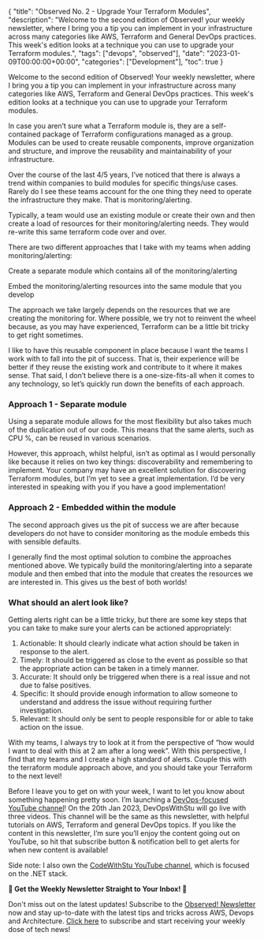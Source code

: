 {
    "title": "Observed No. 2 - Upgrade Your Terraform Modules",
    "description": "Welcome to the second edition of Observed! your weekly newsletter, where I bring you a tip you can implement in your infrastructure across many categories like AWS, Terraform and General DevOps practices. This week's edition looks at a technique you can use to upgrade your Terraform modules.",
    "tags": ["devops", "observed"],
    "date": "2023-01-09T00:00:00+00:00",
    "categories": ["Development"],
    "toc": true
}

Welcome to the second edition of Observed! Your weekly newsletter, where I bring you a tip you can implement in your infrastructure across many categories like AWS, Terraform and General DevOps practices. This week's edition looks at a technique you can use to upgrade your Terraform modules.
<!-- more -->

In case you aren’t sure what a Terraform module is, they are a self-contained package of Terraform configurations managed as a group. Modules can be used to create reusable components, improve organization and structure, and improve the reusability and maintainability of your infrastructure.

Over the course of the last 4/5 years, I’ve noticed that there is always a trend within companies to build modules for specific things/use cases. Rarely do I see these teams account for the one thing they need to operate the infrastructure they make. That is monitoring/alerting.

Typically, a team would use an existing module or create their own and then create a load of resources for their monitoring/alerting needs. They would re-write this same terraform code over and over.

There are two different approaches that I take with my teams when adding monitoring/alerting:

Create a separate module which contains all of the monitoring/alerting

Embed the monitoring/alerting resources into the same module that you develop

The approach we take largely depends on the resources that we are creating the monitoring for. Where possible, we try not to reinvent the wheel because, as you may have experienced, Terraform can be a little bit tricky to get right sometimes.

I like to have this reusable component in place because I want the teams I work with to fall into the pit of success. That is, their experience will be better if they reuse the existing work and contribute to it where it makes sense. That said, I don’t believe there is a one-size-fits-all when it comes to any technology, so let’s quickly run down the benefits of each approach.

### Approach 1 - Separate module

Using a separate module allows for the most flexibility but also takes much of the duplication out of our code. This means that the same alerts, such as CPU %, can be reused in various scenarios.

However, this approach, whilst helpful, isn’t as optimal as I would personally like because it relies on two key things: discoverability and remembering to implement. Your company may have an excellent solution for discovering Terraform modules, but I’m yet to see a great implementation. I’d be very interested in speaking with you if you have a good implementation!

### Approach 2 - Embedded within the module

The second approach gives us the pit of success we are after because developers do not have to consider monitoring as the module embeds this with sensible defaults.

I generally find the most optimal solution to combine the approaches mentioned above. We typically build the monitoring/alerting into a separate module and then embed that into the module that creates the resources we are interested in. This gives us the best of both worlds!

### What should an alert look like?

Getting alerts right can be a little tricky, but there are some key steps that you can take to make sure your alerts can be actioned appropriately:

1. Actionable: It should clearly indicate what action should be taken in response to the alert.
1. Timely: It should be triggered as close to the event as possible so that the appropriate action can be taken in a timely manner.
1. Accurate: It should only be triggered when there is a real issue and not due to false positives.
1. Specific: It should provide enough information to allow someone to understand and address the issue without requiring further investigation.
1. Relevant: It should only be sent to people responsible for or able to take action on the issue.

With my teams, I always try to look at it from the perspective of “how would I want to deal with this at 2 am after a long week”. With this perspective, I find that my teams and I create a high standard of alerts. Couple this with the terraform module approach above, and you should take your Terraform to the next level!

Before I leave you to get on with your week, I want to let you know about something happening pretty soon. I’m launching a [DevOps-focused YouTube channel](https://youtube.com/@DevOpsWithStu?sub_confirmation=1)! On the 20th Jan 2023, DevOpsWithStu will go live with three videos. This channel will be the same as this newsletter, with helpful tutorials on AWS, Terraform and general DevOps topics. If you like the content in this newsletter, I’m sure you’ll enjoy the content going out on YouTube, so hit that subscribe button & notification bell to get alerts for when new content is available!

Side note: I also own the [CodeWithStu YouTube channel](https://youtube.com/@CodeWithStu?sub_confirmation=1), which is focused on the .NET stack.

**📣 Get the Weekly Newsletter Straight to Your Inbox! 📣**

Don't miss out on the latest updates! Subscribe to the [Observed! Newsletter](https://news.codewithstu.tv) now and stay up-to-date with the latest tips and tricks across AWS, Devops and Architecture. [Click here](https://news.codewithstu.tv) to subscribe and start receiving your weekly dose of tech news!
